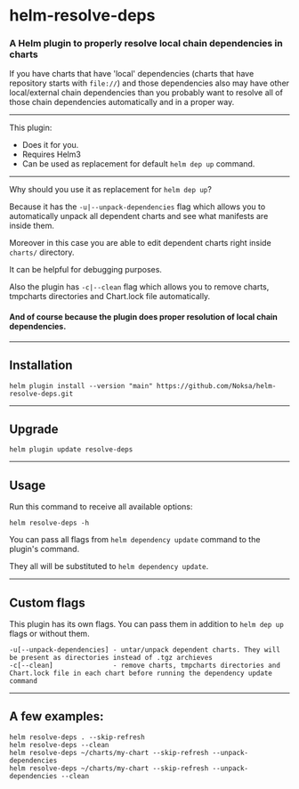 # helm-resolve-deps

### A Helm plugin to properly resolve local chain dependencies in charts

If you have charts that have 'local' dependencies (charts that have repository starts with `file://`) and those dependencies also may have other local/external chain dependencies than you probably want to resolve all of those chain dependencies automatically and in a proper way. 

---
This plugin:
* Does it for you.
* Requires Helm3
* Can be used as replacement for default `helm dep up` command.

---

Why should you use it as replacement for `helm dep up`?

Because it has the `-u|--unpack-dependencies` flag which allows you to automatically unpack all dependent charts and see what manifests are inside them. 

Moreover in this case you are able to edit dependent charts right inside `charts/` directory. 

It can be helpful for debugging purposes.

Also the plugin has `-c|--clean` flag which allows you to remove charts, tmpcharts directories and Chart.lock file automatically.


#### And of course because the plugin does proper resolution of local chain dependencies.

---

## Installation

```
helm plugin install --version "main" https://github.com/Noksa/helm-resolve-deps.git
```

---

## Upgrade
```
helm plugin update resolve-deps
```

---

## Usage
Run this command to receive all available options:
```
helm resolve-deps -h
```
You can pass all flags from `helm dependency update` command to the plugin's command.

They  all will be substituted to `helm dependency update`.

---

## Custom flags
This plugin has its own flags. You can pass them in addition to `helm dep up` flags or without them.
```
-u[--unpack-dependencies] - untar/unpack dependent charts. They will be present as directories instead of .tgz archieves
-c[--clean]               - remove charts, tmpcharts directories and Chart.lock file in each chart before running the dependency update command
```

---

## A few examples:
```
helm resolve-deps . --skip-refresh
helm resolve-deps --clean
helm resolve-deps ~/charts/my-chart --skip-refresh --unpack-dependencies
helm resolve-deps ~/charts/my-chart --skip-refresh --unpack-dependencies --clean
```
